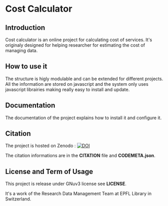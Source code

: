 # Cost Calculator

## Introduction

Cost calculator is an online project for calculating cost of services. It's originaly designed for helping researcher for estimating the cost of managing data.

## How to use it

The structure is higly modulable and can be extended for different projects. All the information are stored on javascript and the system only uses javascript librairies making really easy to install and update.

## Documentation

The documentation of the project explains how to install it and configure it.

## Citation
The project is hosted on Zenodo : [![DOI](https://zenodo.org/badge/152056755.svg)](https://zenodo.org/badge/latestdoi/152056755)

The citation informations are in the __CITATION__ file and __CODEMETA.json__.

## License and Term of Usage

This project is release under GNuv3 license see __LICENSE__.

It's a work of the Research Data Management Team at EPFL Library in Switzerland.
